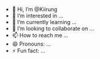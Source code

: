 - 👋 Hi, I’m @Kiirung
- 👀 I’m interested in ...
- 🌱 I’m currently learning ...
- 💞️ I’m looking to collaborate on ...
- 📫 How to reach me ...
- 😄 Pronouns: ...
- ⚡ Fun fact: ...

<!---
Kiirung/Kiirung is a ✨ special ✨ repository because its `README.md` (this file) appears on your GitHub profile.
You can click the Preview link to take a look at your changes.
--->
